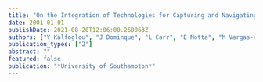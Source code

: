 ```yaml
---
title: "On the Integration of Technologies for Capturing and Navigating Knowledge with Ontology-Driven Services"
date: 2001-01-01
publishDate: 2021-08-20T12:06:00.260063Z
authors: ["Y Kalfoglou", "J Dominque", "L Carr", "E Motta", "M Vargas-Vera", " ..."]
publication_types: ["2"]
abstract: ""
featured: false
publication: "*University of Southampton*"
---
```



